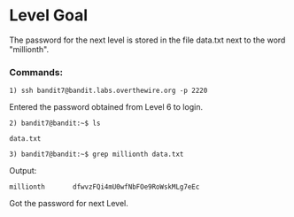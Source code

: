 # Level Goal
The password for the next level is stored in the file data.txt next to the word "millionth".
### Commands:
```
1) ssh bandit7@bandit.labs.overthewire.org -p 2220
```
Entered the password obtained from Level 6 to login.
```
2) bandit7@bandit:~$ ls
```
`data.txt`
```
3) bandit7@bandit:~$ grep millionth data.txt
```
Output: 

`millionth       dfwvzFQi4mU0wfNbFOe9RoWskMLg7eEc`

Got the password for next Level.

